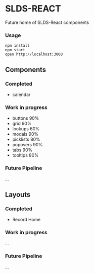 SLDS-REACT
=====================

Future home of SLDS-React components

### Usage

```
npm install
npm start
open http://localhost:3000
```

## Components

### Completed

* calendar

### Work in progress
* buttons 90%
* grid 90%
* lookups 60%
* modals 90%
* picklists 80%
* popovers 90%
* tabs 90%
* tooltips 80%

### Future Pipeline
...

## Layouts

### Completed

* Record Home

### Work in progress
...

### Future Pipeline
...

